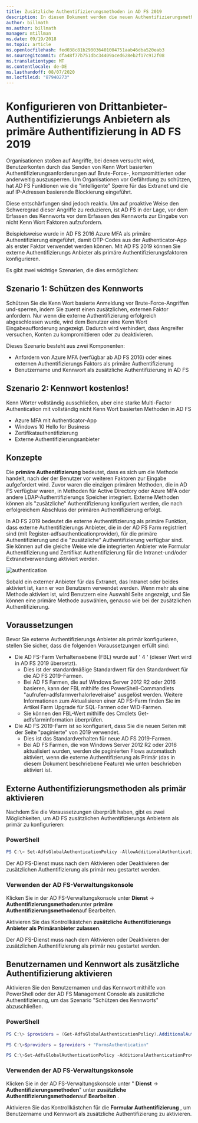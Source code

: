 ```yaml
---
title: Zusätzliche Authentifizierungsmethoden in AD FS 2019
description: In diesem Dokument werden die neuen Authentifizierungsmethoden in AD FS 2019 beschrieben.
author: billmath
ms.author: billmath
manager: mtillman
ms.date: 09/19/2018
ms.topic: article
ms.openlocfilehash: fed038c81b298036401004751aab46dba520eab3
ms.sourcegitcommit: dfa48f77b751dbc34409aced628eb2f17c912f08
ms.translationtype: MT
ms.contentlocale: de-DE
ms.lasthandoff: 08/07/2020
ms.locfileid: "87940273"
---
```

# <a name="configure-3rd-party-authentication-providers-as-primary-authentication-in-ad-fs-2019"></a>Konfigurieren von Drittanbieter-Authentifizierungs Anbietern als primäre Authentifizierung in AD FS 2019


Organisationen stoßen auf Angriffe, bei denen versucht wird, Benutzerkonten durch das Senden von Kenn Wort basierten Authentifizierungsanforderungen auf Brute-Force-, kompromittierten oder anderweitig auszusperren.  Um Organisationen vor Gefährdung zu schützen, hat AD FS Funktionen wie die "intelligente" Sperre für das Extranet und die auf IP-Adressen basierende Blockierung eingeführt.

Diese entschärfungen sind jedoch reaktiv.  Um auf proaktive Weise den Schweregrad dieser Angriffe zu reduzieren, ist AD FS in der Lage, vor dem Erfassen des Kennworts vor dem Erfassen des Kennworts zur Eingabe von nicht Kenn Wort Faktoren aufzufordern.

Beispielsweise wurde in AD FS 2016 Azure MFA als primäre Authentifizierung eingeführt, damit OTP-Codes aus der Authenticator-App als erster Faktor verwendet werden können.
Mit AD FS 2019 können Sie externe Authentifizierungs Anbieter als primäre Authentifizierungsfaktoren konfigurieren.

Es gibt zwei wichtige Szenarien, die dies ermöglichen:

## <a name="scenario-1-protect-the-password"></a>Szenario 1: Schützen des Kennworts
Schützen Sie die Kenn Wort basierte Anmeldung vor Brute-Force-Angriffen und-sperren, indem Sie zuerst einen zusätzlichen, externen Faktor anfordern.  Nur wenn die externe Authentifizierung erfolgreich abgeschlossen wurde, wird dem Benutzer eine Kenn Wort Eingabeaufforderung angezeigt.  Dadurch wird verhindert, dass Angreifer versuchen, Konten zu kompromittieren oder zu deaktivieren.

Dieses Szenario besteht aus zwei Komponenten:
- Anfordern von Azure MFA (verfügbar ab AD FS 2016) oder eines externen Authentifizierungs Faktors als primäre Authentifizierung
- Benutzername und Kennwort als zusätzliche Authentifizierung in AD FS

## <a name="scenario-2-password-free"></a>Szenario 2: Kennwort kostenlos!
Kenn Wörter vollständig ausschließen, aber eine starke Multi-Factor Authentication mit vollständig nicht Kenn Wort basierten Methoden in AD FS
- Azure MFA mit Authenticator-App
- Windows 10 Hello for Business
- Zertifikatauthentifizierung
- Externe Authentifizierungsanbieter

## <a name="concepts"></a>Konzepte
Die **primäre Authentifizierung** bedeutet, dass es sich um die Methode handelt, nach der der Benutzer vor weiteren Faktoren zur Eingabe aufgefordert wird.  Zuvor waren die einzigen primären Methoden, die in AD FS verfügbar waren, in Methoden für Active Directory oder Azure MFA oder andere LDAP-Authentifizierungs Speicher integriert.  Externe Methoden können als "zusätzliche" Authentifizierung konfiguriert werden, die nach erfolgreichem Abschluss der primären Authentifizierung erfolgt.

In AD FS 2019 bedeutet die externe Authentifizierung als primäre Funktion, dass externe Authentifizierungs Anbieter, die in der AD FS Farm registriert sind (mit Register-adfsauthenticationprovider), für die primäre Authentifizierung und die "zusätzliche" Authentifizierung verfügbar sind. Sie können auf die gleiche Weise wie die integrierten Anbieter wie Formular Authentifizierung und Zertifikat Authentifizierung für die Intranet-und/oder Extranetverwendung aktiviert werden.

![authentication](media/Additional-Authentication-Methods-AD-FS/auth1.png)

Sobald ein externer Anbieter für das Extranet, das Intranet oder beides aktiviert ist, kann er von Benutzern verwendet werden.  Wenn mehr als eine Methode aktiviert ist, wird Benutzern eine Auswahl Seite angezeigt, und Sie können eine primäre Methode auswählen, genauso wie bei der zusätzlichen Authentifizierung.

## <a name="pre-requisites"></a>Voraussetzungen
Bevor Sie externe Authentifizierungs Anbieter als primär konfigurieren, stellen Sie sicher, dass die folgenden Voraussetzungen erfüllt sind:
- Die AD FS-Farm Verhaltensebene (FBL) wurde auf ' 4 ' (dieser Wert wird in AD FS 2019 übersetzt).
    - Dies ist der standardmäßige Standardwert für den Standardwert für die AD FS 2019-Farmen.
    - Bei AD FS Farmen, die auf Windows Server 2012 R2 oder 2016 basieren, kann der FBL mithilfe des PowerShell-Commandlets "aufrufen-adfsfarmverhalorlevelraise" ausgelöst werden.  Weitere Informationen zum Aktualisieren einer AD FS-Farm finden Sie im Artikel Farm Upgrade für SQL-Farmen oder WID-Farmen.
    - Sie können den FBL-Wert mithilfe des Cmdlets Get-adfsfarminformation überprüfen.
- Die AD FS 2019-Farm ist so konfiguriert, dass Sie die neuen Seiten mit der Seite "paginierte" von 2019 verwendet.
    - Dies ist das Standardverhalten für neue AD FS 2019-Farmen.
    - Bei AD FS Farmen, die von Windows Server 2012 R2 oder 2016 aktualisiert wurden, werden die paginierten Flows automatisch aktiviert, wenn die externe Authentifizierung als Primär (das in diesem Dokument beschriebene Feature) wie unten beschrieben aktiviert ist.

## <a name="enable-external-authentication-methods-as-primary"></a>Externe Authentifizierungsmethoden als primär aktivieren
Nachdem Sie die Voraussetzungen überprüft haben, gibt es zwei Möglichkeiten, um AD FS zusätzlichen Authentifizierungs Anbietern als primär zu konfigurieren:

### <a name="using-powershell"></a>PowerShell


```powershell
PS C:\> Set-AdfsGlobalAuthenticationPolicy -AllowAdditionalAuthenticationAsPrimary $true
```


Der AD FS-Dienst muss nach dem Aktivieren oder Deaktivieren der zusätzlichen Authentifizierung als primär neu gestartet werden.

### <a name="using-the-ad-fs-management-console"></a>Verwenden der AD FS-Verwaltungskonsole
Klicken Sie in der AD FS-Verwaltungskonsole unter **Dienst**  ->  **Authentifizierungsmethoden**unter **primäre Authentifizierungsmethoden**auf Bearbeiten.

Aktivieren Sie das Kontrollkästchen **zusätzliche Authentifizierungs Anbieter als Primäranbieter zulassen**.

Der AD FS-Dienst muss nach dem Aktivieren oder Deaktivieren der zusätzlichen Authentifizierung als primär neu gestartet werden.

## <a name="enable-username-and-password-as-additional-authentication"></a>Benutzernamen und Kennwort als zusätzliche Authentifizierung aktivieren
Aktivieren Sie den Benutzernamen und das Kennwort mithilfe von PowerShell oder der AD FS Management Console als zusätzliche Authentifizierung, um das Szenario "Schützen des Kennworts" abzuschließen.
### <a name="using-powershell"></a>PowerShell



```powershell
PS C:\> $providers = (Get-AdfsGlobalAuthenticationPolicy).AdditionalAuthenticationProvider

PS C:\>$providers = $providers + "FormsAuthentication"

PS C:\>Set-AdfsGlobalAuthenticationPolicy -AdditionalAuthenticationProvider $providers
```

### <a name="using-the-ad-fs-management-console"></a>Verwenden der AD FS-Verwaltungskonsole
Klicken Sie in der AD FS-Verwaltungskonsole unter " **Dienst**  ->  **Authentifizierungsmethoden**" unter **zusätzliche Authentifizierungsmethoden**auf **Bearbeiten** .

Aktivieren Sie das Kontrollkästchen für die **Formular Authentifizierung** , um Benutzername und Kennwort als zusätzliche Authentifizierung zu aktivieren.
